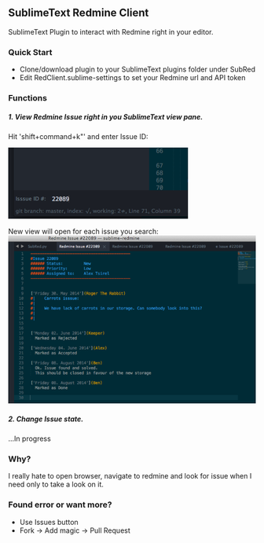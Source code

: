 ## SublimeText Redmine Client

SublimeText Plugin to interact with Redmine right in your editor.

### Quick Start
- Clone/download plugin to your SublimeText plugins folder under SubRed
- Edit RedClient.sublime-settings to set your Redmine url and API token

### Functions

##### 1. View Redmine Issue right in you SublimeText view pane.
Hit 'shift+command+k"' and enter Issue ID:

![Search for issue](screenshots/search_id.png?raw=true)

New view will open for each issue you search:
![Issue served](screenshots/issue.png?raw=true)
##### 2. Change Issue state.
...In progress


### Why?

I really hate to open browser, navigate to redmine and look for issue when I need only to take a look on it.

### Found error or want more?

  - Use Issues button
  - Fork -> Add magic -> Pull Request

